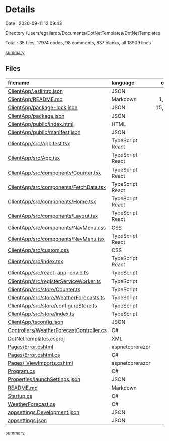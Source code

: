 # Details

Date : 2020-09-11 12:09:43

Directory /Users/egallardo/Documents/DotNetTemplates/DotNetTemplates

Total : 35 files,  17974 codes, 98 comments, 837 blanks, all 18909 lines

[summary](results.md)

## Files
| filename | language | code | comment | blank | total |
| :--- | :--- | ---: | ---: | ---: | ---: |
| [ClientApp/.eslintrc.json](/ClientApp/.eslintrc.json) | JSON | 7 | 0 | 0 | 7 |
| [ClientApp/README.md](/ClientApp/README.md) | Markdown | 1,535 | 0 | 694 | 2,229 |
| [ClientApp/package-lock.json](/ClientApp/package-lock.json) | JSON | 15,612 | 0 | 1 | 15,613 |
| [ClientApp/package.json](/ClientApp/package.json) | JSON | 59 | 0 | 1 | 60 |
| [ClientApp/public/index.html](/ClientApp/public/index.html) | HTML | 18 | 23 | 1 | 42 |
| [ClientApp/public/manifest.json](/ClientApp/public/manifest.json) | JSON | 15 | 0 | 1 | 16 |
| [ClientApp/src/App.test.tsx](/ClientApp/src/App.test.tsx) | TypeScript React | 20 | 0 | 3 | 23 |
| [ClientApp/src/App.tsx](/ClientApp/src/App.tsx) | TypeScript React | 14 | 0 | 3 | 17 |
| [ClientApp/src/components/Counter.tsx](/ClientApp/src/components/Counter.tsx) | TypeScript React | 29 | 0 | 7 | 36 |
| [ClientApp/src/components/FetchData.tsx](/ClientApp/src/components/FetchData.tsx) | TypeScript React | 71 | 3 | 11 | 85 |
| [ClientApp/src/components/Home.tsx](/ClientApp/src/components/Home.tsx) | TypeScript React | 21 | 0 | 3 | 24 |
| [ClientApp/src/components/Layout.tsx](/ClientApp/src/components/Layout.tsx) | TypeScript React | 11 | 0 | 2 | 13 |
| [ClientApp/src/components/NavMenu.css](/ClientApp/src/components/NavMenu.css) | CSS | 10 | 0 | 4 | 14 |
| [ClientApp/src/components/NavMenu.tsx](/ClientApp/src/components/NavMenu.tsx) | TypeScript React | 39 | 0 | 4 | 43 |
| [ClientApp/src/custom.css](/ClientApp/src/custom.css) | CSS | 11 | 1 | 3 | 15 |
| [ClientApp/src/index.tsx](/ClientApp/src/index.tsx) | TypeScript React | 20 | 2 | 6 | 28 |
| [ClientApp/src/react-app-env.d.ts](/ClientApp/src/react-app-env.d.ts) | TypeScript | 0 | 1 | 1 | 2 |
| [ClientApp/src/registerServiceWorker.ts](/ClientApp/src/registerServiceWorker.ts) | TypeScript | 70 | 26 | 10 | 106 |
| [ClientApp/src/store/Counter.ts](/ClientApp/src/store/Counter.ts) | TypeScript | 25 | 13 | 11 | 49 |
| [ClientApp/src/store/WeatherForecasts.ts](/ClientApp/src/store/WeatherForecasts.ts) | TypeScript | 61 | 15 | 16 | 92 |
| [ClientApp/src/store/configureStore.ts](/ClientApp/src/store/configureStore.ts) | TypeScript | 25 | 0 | 5 | 30 |
| [ClientApp/src/store/index.ts](/ClientApp/src/store/index.ts) | TypeScript | 13 | 6 | 4 | 23 |
| [ClientApp/tsconfig.json](/ClientApp/tsconfig.json) | JSON | 24 | 0 | 1 | 25 |
| [Controllers/WeatherForecastController.cs](/Controllers/WeatherForecastController.cs) | C# | 35 | 0 | 5 | 40 |
| [DotNetTemplates.csproj](/DotNetTemplates.csproj) | XML | 38 | 4 | 8 | 50 |
| [Pages/Error.cshtml](/Pages/Error.cshtml) | aspnetcorerazor | 23 | 0 | 4 | 27 |
| [Pages/Error.cshtml.cs](/Pages/Error.cshtml.cs) | C# | 26 | 0 | 5 | 31 |
| [Pages/_ViewImports.cshtml](/Pages/_ViewImports.cshtml) | aspnetcorerazor | 3 | 0 | 1 | 4 |
| [Program.cs](/Program.cs) | C# | 24 | 0 | 3 | 27 |
| [Properties/launchSettings.json](/Properties/launchSettings.json) | JSON | 27 | 0 | 1 | 28 |
| [README.md](/README.md) | Markdown | 1 | 0 | 0 | 1 |
| [Startup.cs](/Startup.cs) | C# | 57 | 4 | 11 | 72 |
| [WeatherForecast.cs](/WeatherForecast.cs) | C# | 11 | 0 | 5 | 16 |
| [appsettings.Development.json](/appsettings.Development.json) | JSON | 9 | 0 | 1 | 10 |
| [appsettings.json](/appsettings.json) | JSON | 10 | 0 | 1 | 11 |

[summary](results.md)